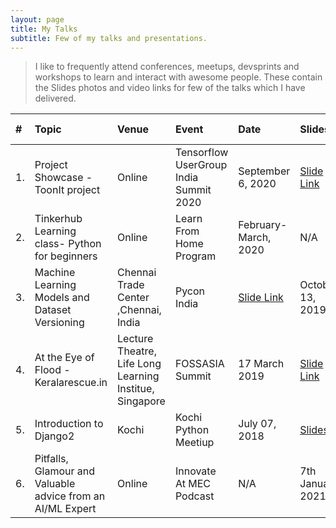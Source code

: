 ```yaml
---
layout: page
title: My Talks
subtitle: Few of my talks and presentations.
---
```



> I like to frequently attend conferences, meetups, devsprints and workshops to learn and 
interact with awesome people. These contain the Slides photos and video links for few of the
talks which I have delivered.

| # | Topic | Venue | Event | Date | Slides | Relevant Links |
| :--- |:------ |:---| :--- | :--- | :--- | :---|
|1. | Project Showcase - ToonIt project | Online | Tensorflow UserGroup India Summit 2020| September 6, 2020 |  [Slide Link](https://speakerdeck.com/kurianbenoy/tensorflow-user-groups-tfug-india-summit) | [Talk Video](https://youtu.be/qi1cVGTa3sg?t=9618) |
|2. | Tinkerhub Learning class- Python for beginners | Online | Learn From Home Program |  February-March, 2020 | N/A |[Talk Video](https://www.youtube.com/watch?v=2RzImb5JwMA) |
|3. | Machine Learning Models and Dataset Versioning | Chennai Trade Center ,Chennai, India | Pycon India | [Slide Link](https://speakerdeck.com/kurianbenoy/ml-models-and-dataset-versioning) | October 13, 2019 | [Talk Video](https://www.youtube.com/watch?v=Ipzf6oQqQpo) |
|4. | At the Eye of Flood - Keralarescue.in | Lecture Theatre, Life Long Learning Institue, Singapore  | FOSSASIA Summit  | 17 March 2019 |  [Slide Link](https://speakerdeck.com/kurianbenoy/at-the-eye-of-flood-keralarescue-dot-in)  | [Talk Video](https://www.youtube.com/watch?v=2RzImb5JwMA) |
|5. | Introduction to Django2 | Kochi |  Kochi Python Meetiup | July 07, 2018 | [Slides](https://speakerdeck.com/kurianbenoy/the-hitchikers-guide-to-django2) | N/A |
|6. | Pitfalls, Glamour and Valuable advice from an AI/ML Expert | Online |  Innovate At MEC Podcast | N/A | 7th January, 2021 | [Podcast Link](https://podcasts.google.com/?feed=aHR0cHM6Ly9hbmNob3IuZm0vcy80NmRkNzdhMC9wb2RjYXN0L3Jzcw&ep=14) |
